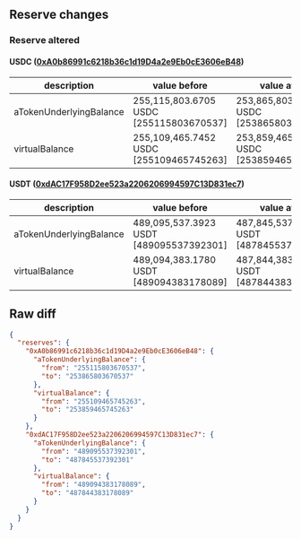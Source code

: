 ## Reserve changes

### Reserve altered

#### USDC ([0xA0b86991c6218b36c1d19D4a2e9Eb0cE3606eB48](https://etherscan.io/address/0xA0b86991c6218b36c1d19D4a2e9Eb0cE3606eB48))

| description | value before | value after |
| --- | --- | --- |
| aTokenUnderlyingBalance | 255,115,803.6705 USDC [255115803670537] | 253,865,803.6705 USDC [253865803670537] |
| virtualBalance | 255,109,465.7452 USDC [255109465745263] | 253,859,465.7452 USDC [253859465745263] |


#### USDT ([0xdAC17F958D2ee523a2206206994597C13D831ec7](https://etherscan.io/address/0xdAC17F958D2ee523a2206206994597C13D831ec7))

| description | value before | value after |
| --- | --- | --- |
| aTokenUnderlyingBalance | 489,095,537.3923 USDT [489095537392301] | 487,845,537.3923 USDT [487845537392301] |
| virtualBalance | 489,094,383.1780 USDT [489094383178089] | 487,844,383.1780 USDT [487844383178089] |


## Raw diff

```json
{
  "reserves": {
    "0xA0b86991c6218b36c1d19D4a2e9Eb0cE3606eB48": {
      "aTokenUnderlyingBalance": {
        "from": "255115803670537",
        "to": "253865803670537"
      },
      "virtualBalance": {
        "from": "255109465745263",
        "to": "253859465745263"
      }
    },
    "0xdAC17F958D2ee523a2206206994597C13D831ec7": {
      "aTokenUnderlyingBalance": {
        "from": "489095537392301",
        "to": "487845537392301"
      },
      "virtualBalance": {
        "from": "489094383178089",
        "to": "487844383178089"
      }
    }
  }
}
```